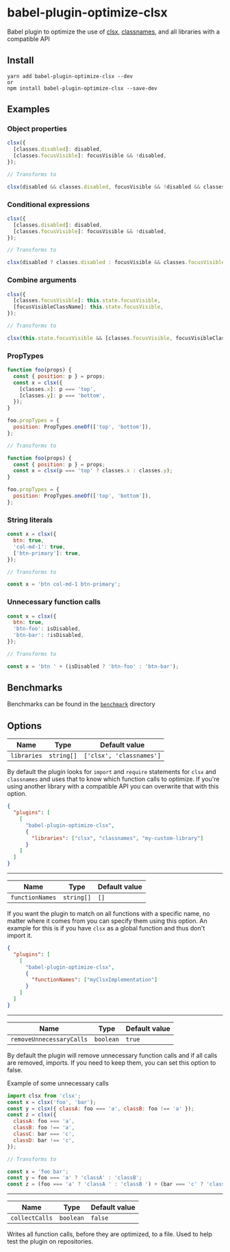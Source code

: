 # babel-plugin-optimize-clsx

Babel plugin to optimize the use of [clsx](https://github.com/lukeed/clsx), [classnames](https://github.com/JedWatson/classnames), and all libraries with a compatible API

## Install

```
yarn add babel-plugin-optimize-clsx --dev
or
npm install babel-plugin-optimize-clsx --save-dev
```

## Examples

### Object properties

```javascript
clsx({
  [classes.disabled]: disabled,
  [classes.focusVisible]: focusVisible && !disabled,
});

// Transforms to

clsx(disabled && classes.disabled, focusVisible && !disabled && classes.focusVisible);
```

### Conditional expressions

```javascript
clsx({
  [classes.disabled]: disabled,
  [classes.focusVisible]: focusVisible && !disabled,
});

// Transforms to

clsx(disabled ? classes.disabled : focusVisible && classes.focusVisible);
```

### Combine arguments

```javascript
clsx({
  [classes.focusVisible]: this.state.focusVisible,
  [focusVisibleClassName]: this.state.focusVisible,
});

// Transforms to

clsx(this.state.focusVisible && [classes.focusVisible, focusVisibleClassName]);
```

### PropTypes

```javascript
function foo(props) {
  const { position: p } = props;
  const x = clsx({
    [classes.x]: p === 'top',
    [classes.y]: p === 'bottom',
  });
}

foo.propTypes = {
  position: PropTypes.oneOf(['top', 'bottom']),
};

// Transforms to

function foo(props) {
  const { position: p } = props;
  const x = clsx(p === 'top' ? classes.x : classes.y);
}

foo.propTypes = {
  position: PropTypes.oneOf(['top', 'bottom']),
};
```

### String literals

```javascript
const x = clsx({
  btn: true,
  'col-md-1': true,
  ['btn-primary']: true,
});

// Transforms to

const x = 'btn col-md-1 btn-primary';
```

### Unnecessary function calls

```javascript
const x = clsx({
  btn: true,
  'btn-foo': isDisabled,
  'btn-bar': !isDisabled,
});

// Transforms to

const x = 'btn ' + (isDisabled ? 'btn-foo' : 'btn-bar');
```

## Benchmarks

Benchmarks can be found in the [`benchmark`](/benchmark) directory

## Options

| Name        | Type       | Default value            |
| ----------- | ---------- | ------------------------ |
| `libraries` | `string[]` | `['clsx', 'classnames']` |

By default the plugin looks for `import` and `require` statements for `clsx` and `classnames` and uses that to know which function calls to optimize. If you're using another library with a compatible API you can overwrite that with this option.

```json
{
  "plugins": [
    [
      "babel-plugin-optimize-clsx",
      {
        "libraries": ["clsx", "classnames", "my-custom-library"]
      }
    ]
  ]
}
```

---

| Name            | Type       | Default value |
| --------------- | ---------- | ------------- |
| `functionNames` | `string[]` | `[]`          |

If you want the plugin to match on all functions with a specific name, no matter where it comes from you can specify them using this option. An example for this is if you have `clsx` as a global function and thus don't import it.

```json
{
  "plugins": [
    [
      "babel-plugin-optimize-clsx",
      {
        "functionNames": ["myClsxImplementation"]
      }
    ]
  ]
}
```

---

| Name                     | Type      | Default value |
| ------------------------ | --------- | ------------- |
| `removeUnnecessaryCalls` | `boolean` | `true`        |

By default the plugin will remove unnecessary function calls and if all calls are removed, imports. If you need to keep them, you can set this option to false.

Example of some unnecessary calls

```javascript
import clsx from 'clsx';
const x = clsx('foo', 'bar');
const y = clsx({ classA: foo === 'a', classB: foo !== 'a' });
const z = clsx({
  classA: foo === 'a',
  classB: foo !== 'a',
  classC: bar === 'c',
  classD: bar !== 'c',
});

// Transforms to

const x = 'foo bar';
const y = foo === 'a' ? 'classA' : 'classB';
const z = (foo === 'a' ? 'classA ' : 'classB ') + (bar === 'c' ? 'classC' : 'classD');
```

---

| Name           | Type      | Default value |
| -------------- | --------- | ------------- |
| `collectCalls` | `boolean` | `false`       |

Writes all function calls, before they are optimized, to a file. Used to help test the plugin on repositories.
